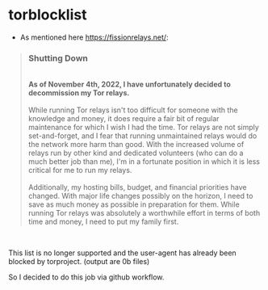 # torblocklist

- As mentioned here https://fissionrelays.net/:

<blockquote>
<h3>Shutting Down</h3>
<br/>
<b>As of November 4th, 2022, I have unfortunately decided to decommission my Tor relays.</b>  
<br/><br/>
While running Tor relays isn't too difficult for someone with the knowledge and money, it does require a fair bit of regular maintenance for which I wish I had the time. Tor relays are not simply set-and-forget, and I fear that running unmaintained relays would do the network more harm than good. With the increased volume of relays run by other kind and dedicated volunteers (who can do a much better job than me), I'm in a fortunate position in which it is less critical for me to run my relays.  
<br/><br/>
Additionally, my hosting bills, budget, and financial priorities have changed. With major life changes possibly on the horizon, I need to save as much money as possible in preparation for them. While running Tor relays was absolutely a worthwhile effort in terms of both time and money, I need to put my family first.  
</blockquote>

<br/>

This list is no longer supported and the user-agent has already been blocked by torproject. (output are 0b files)

So I decided to do this job via github workflow.
